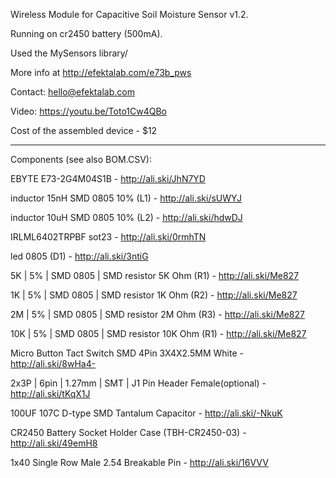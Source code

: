 Wireless Module for Capacitive Soil Moisture Sensor v1.2.

Running on cr2450 battery (500mA).

Used the MySensors library/

More info at http://efektalab.com/e73b_pws

Contact: hello@efektalab.com

Video: https://youtu.be/Toto1Cw4QBo

Сost of the assembled device - $12

---

Components (see also BOM.CSV):

EBYTE E73-2G4M04S1B - http://ali.ski/JhN7YD

inductor 15nH SMD 0805 10% (L1) - http://ali.ski/sUWYJ

inductor 10uH SMD 0805 10% (L2) - http://ali.ski/hdwDJ

IRLML6402TRPBF sot23 - http://ali.ski/0rmhTN

led 0805 (D1) - http://ali.ski/3ntiG

5K | 5% | SMD 0805 | SMD resistor 5K Ohm (R1) - http://ali.ski/Me827

1K | 5% | SMD 0805 | SMD resistor 1K Ohm (R2) - http://ali.ski/Me827

2M | 5% | SMD 0805 | SMD resistor 2M Ohm (R3) - http://ali.ski/Me827

10K | 5% | SMD 0805 | SMD resistor 10K Ohm (R1) - http://ali.ski/Me827

Micro Button Tact Switch SMD 4Pin 3X4X2.5MM White - http://ali.ski/8wHa4-

2x3P | 6pin | 1.27mm | SMT | J1	Pin Header Female(optional) - http://ali.ski/tKqX1J

100UF 107C D-type SMD Tantalum Capacitor - http://ali.ski/-NkuK

CR2450 Battery Socket Holder Case (TBH-CR2450-03) - http://ali.ski/49emH8

1x40 Single Row Male 2.54 Breakable Pin - http://ali.ski/16VVV
